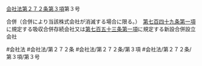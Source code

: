 [会社法第２７２条第３項](会社法＿＿＿＿第２７２条第３項)第３号

合併（合併により当該株式会社が消滅する場合に限る。）　[第七百四十九条第一項](会社法＿＿＿＿第７４９条第１項)に規定する吸収合併存続会社又は[第七百五十三条第一項](会社法＿＿＿＿第７５３条第１項)に規定する新設合併設立会社


#会社法
#会社法/第２７２条
#会社法/第２７２条/第３項
#会社法/第２７２条/第３項/第３号
